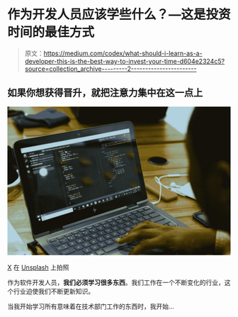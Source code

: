 # 作为开发人员应该学些什么？—这是投资时间的最佳方式

> 原文：<https://medium.com/codex/what-should-i-learn-as-a-developer-this-is-the-best-way-to-invest-your-time-d604e2324c5?source=collection_archive---------2----------------------->

## 如果你想获得晋升，就把注意力集中在这一点上

![](img/78d4e621ce393ab8f6b701447b8263ee.png)

[X](https://unsplash.com/@disruptxn?utm_source=medium&utm_medium=referral) 在 [Unsplash](https://unsplash.com?utm_source=medium&utm_medium=referral) 上拍照

作为软件开发人员，**我们必须学习很多东西**。我们工作在一个不断变化的行业，这个行业迫使我们不断更新知识。

当我开始学习所有意味着在技术部门工作的东西时，我开始…